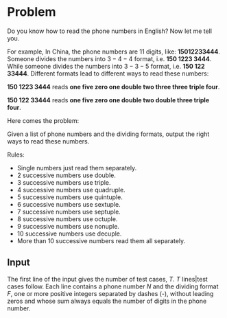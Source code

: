 # Problem

Do you know how to read the phone numbers in English? Now let me tell you.

For example, In China, the phone numbers are 11 digits, like: **15012233444**. Someone divides the numbers into $3-4-4$ format, i.e. **150 1223 3444**. While someone divides the numbers into $3-3-5$ format, i.e. **150 122 33444**. Different formats lead to different ways to read these numbers:

**150 1223 3444** reads **one five zero one double two three three triple four**.

**150 122 33444** reads **one five zero one double two double three triple four**.

Here comes the problem:

Given a list of phone numbers and the dividing formats, output the right ways to read these numbers.

Rules:

- Single numbers just read them separately.
- 2 successive numbers use double.
- 3 successive numbers use triple.
- 4 successive numbers use quadruple.
- 5 successive numbers use quintuple.
- 6 successive numbers use sextuple.
- 7 successive numbers use septuple.
- 8 successive numbers use octuple.
- 9 successive numbers use nonuple.
- 10 successive numbers use decuple.
- More than 10 successive numbers read them all separately.

## Input

The first line of the input gives the number of test cases, $T$. $T$ lines|test cases follow. Each line contains a phone number $N$ and the dividing format $F$, one or more positive integers separated by dashes (-), without leading zeros and whose sum always equals the number of digits in the phone number.
